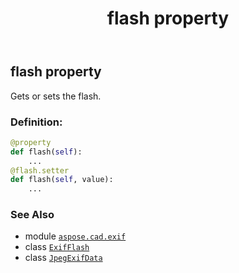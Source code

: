 ﻿---
title: flash property
second_title: Aspose.CAD for Python via .NET API References
description: 
type: docs
weight: 350
url: /python-net/aspose.cad.exif/jpegexifdata/flash/
is_root: false
---

## flash property


Gets or sets the flash.
### Definition:
```python
@property
def flash(self):
    ...
@flash.setter
def flash(self, value):
    ...
```

### See Also
* module [`aspose.cad.exif`](../../)
* class [`ExifFlash`](/cad/python-net/aspose.cad.exif.enums/exifflash)
* class [`JpegExifData`](/cad/python-net/aspose.cad.exif/jpegexifdata)
